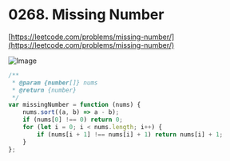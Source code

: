 # 0268. Missing Number

[https://leetcode.com/problems/missing-number/](https://leetcode.com/problems/missing-number/)

![Image](https://i.imgur.com/UB0QCzm.png)

```javascript
/**
 * @param {number[]} nums
 * @return {number}
 */
var missingNumber = function (nums) {
    nums.sort((a, b) => a - b);
    if (nums[0] !== 0) return 0;
    for (let i = 0; i < nums.length; i++) {
        if (nums[i + 1] !== nums[i] + 1) return nums[i] + 1;
    }
};
```
